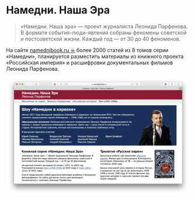 # Намедни. Наша Эра

> «Намедни. Наша эра» — проект журналиста Леонида Парфенова. В формате события-люди-явления собраны феномены советской и постсоветской жизни. Каждый год — от 30 до 40 феноменов.

На сайте [namednibook.ru ☠](https://namednibook.ru) более 2000 статей из 8 томов серии «Намедни», планируется разместить материалы из книжного проекта «Российская империя» и расшифровки документальных фильмов Леонида Парфенова.

![Скриншот](./screenshot.png)
